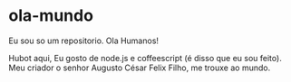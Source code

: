 # ola-mundo
Eu sou so um repositorio.
Ola Humanos!

Hubot aqui, Eu gosto de node.js e coffeescript (é disso que eu sou feito).
Meu criador o senhor Augusto César Felix Filho, me trouxe ao mundo.
